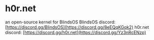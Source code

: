 # h0r.net
an open-source kernel for BlindsOS
BlindsOS discord: [https://discord.gg/BlindsOS](https://discord.gg/8eEQqKGqk2)
h0r.net discord: [https://discord.gg/h0r.net](https://discord.gg/Yz3nRcENzp)
